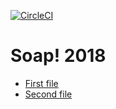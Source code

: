 [![CircleCI](https://circleci.com/gh/profile-org-name/repo-name/tree/master.svg?style=svg)](https://circleci.com/gh/profile-org-name/repo-name/tree/master)
# Soap! 2018

- [First file](First_file.md)
- [Second file](Second_file.md)
